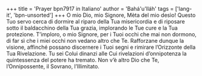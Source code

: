 +++
title = 'Prayer bpn7917 in Italiano'
author = 'Bahá'u'lláh'
tags = ['lang-it', 'bpn-unsorted']
+++
O mio Dio, mio Signore, Mèta del mio desìo! Questo Tuo servo cerca di dormire al riparo della Tua misericordia e di riposare sotto il baldacchino della Tua grazia, implorando le Tue cure e la Tua protezione.
T’imploro, o mio Signore, per i Tuoi occhi che mai non dormono, di far sì che i miei occhi non vedano altro che Te. Rafforzane dunque la visione, affinché possano discernere i Tuoi segni e rimirare l’Orizzonte della Tua Rivelazione. Tu sei Colui dinanzi alle Cui rivelazioni d’onnipotenza la quintessenza del potere ha tremato.
Non v’è altro Dio che Te, l’Onnipossente, il Sovrano, l’Illimitato.
